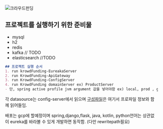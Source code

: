 ![크라우드펀딩](https://user-images.githubusercontent.com/40031858/170699380-4d388257-5a5b-46b9-a0ef-58156c54a032.png)

## 프로젝트를 실행하기 위한 준비물
- mysql
- h2
- redis
- kafka // TODO
- elasticsearch //TODO


```markdown
## 프로젝트 실행 순서
1. run krowdFunding-EureakaServer
2. run KrowdFunding-ApiGateway
3. run KrowdFunding-ConfigServer
4. run KrowdFunding domainServer ex) ProductServer 
- 단, spring active profile jvm argument 값을 넣어야함 ex) local, prod , gcp
```

각 datasource는 config-server에서 읽으며 [구성파일](https://github.com/krowdfunding-projects/Krowdfunding-ConfigProperties)은 여기서 프로파일 정보와 함께 읽어들임.

배포는 gcp에 할예정이며 spring,django,flask, java, kotlin, python언어는 상관없이 eureka를 바라볼 수 있게 개발하면 동작함. (다만 rewritepath필요)







<!--

**Here are some ideas to get you started:**

🙋‍♀️ A short introduction - what is your organization all about?
🌈 Contribution guidelines - how can the community get involved?
👩‍💻 Useful resources - where can the community find your docs? Is there anything else the community should know?
🍿 Fun facts - what does your team eat for breakfast?
🧙 Remember, you can do mighty things with the power of [Markdown](https://docs.github.com/github/writing-on-github/getting-started-with-writing-and-formatting-on-github/basic-writing-and-formatting-syntax)
-->

